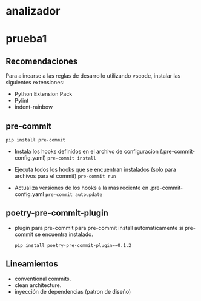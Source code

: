 # analizador

# prueba1
## Recomendaciones

Para alinearse a las reglas de desarrollo utilizando vscode, instalar las siguientes extensiones:

* Python Extension Pack
* Pylint
* indent-rainbow

## pre-commit

```pip install pre-commit```

- Instala los hooks definidos en el archivo de configuracion (.pre-commit-config.yaml)
  ```pre-commit install```

- Ejecuta todos los hooks que se encuentran instalados (solo para archivos para el commit)
  ```pre-commit run```

- Actualiza versiones de los hooks a la mas reciente en .pre-commit-config.yaml
  ```pre-commit autoupdate```

## poetry-pre-commit-plugin

- plugin para pre-commit para pre-commit install automaticamente si pre-commit se encuentra instalado.

  ```pip install poetry-pre-commit-plugin==0.1.2```

## Lineamientos

* conventional commits.
* clean architecture.
* inyección de dependencias (patron de diseño)
